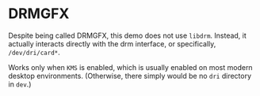 # DRMGFX

Despite being called DRMGFX, this demo does not use `libdrm`. Instead, it actually interacts directly with the drm interface, or specifically, `/dev/dri/card*`.

Works only when `KMS` is enabled, which is usually enabled on most modern desktop environments. (Otherwise, there simply would be no `dri` directory in `dev`.)
